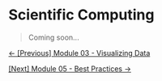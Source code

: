 # Scientific Computing

> Coming soon...

[&#8592; \[Previous\] Module 03 - Visualizing Data](../m03-visualizing-data/) 

[\[Next\] Module 05 - Best Practices &#8594;](../m05-best-practices/)
